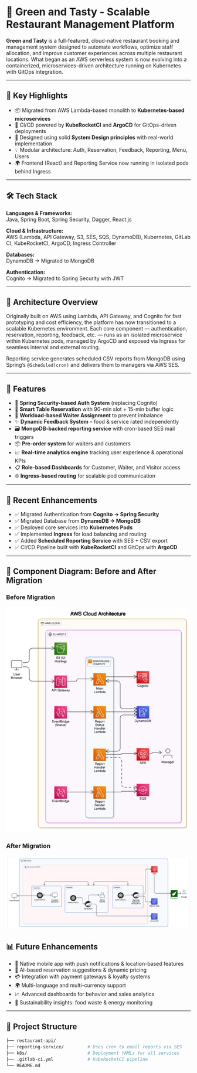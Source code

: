 # 🌱 Green and Tasty - Scalable Restaurant Management Platform

**Green and Tasty** is a full-featured, cloud-native restaurant booking and management system designed to automate workflows, optimize staff allocation, and improve customer experiences across multiple restaurant locations. What began as an AWS serverless system is now evolving into a containerized, microservices-driven architecture running on Kubernetes with GitOps integration.

---

## 🚀 Key Highlights

- 📦 Migrated from AWS Lambda-based monolith to **Kubernetes-based microservices**
- 🔄 CI/CD powered by **KubeRocketCI** and **ArgoCD** for GitOps-driven deployments
- 🧠 Designed using solid **System Design principles** with real-world implementation
- 💡 Modular architecture: Auth, Reservation, Feedback, Reporting, Menu, Users
- 🌍 Frontend (React) and Reporting Service now running in isolated pods behind Ingress

---

## 🛠️ Tech Stack

**Languages & Frameworks:**  
Java, Spring Boot, Spring Security, Dagger, React.js

**Cloud & Infrastructure:**  
AWS (Lambda, API Gateway, S3, SES, SQS, DynamoDB), Kubernetes, GitLab CI, KubeRocketCI, ArgoCD, Ingress Controller

**Databases:**  
DynamoDB → Migrated to MongoDB

**Authentication:**  
Cognito → Migrated to Spring Security with JWT

---

## 📐 Architecture Overview

Originally built on AWS using Lambda, API Gateway, and Cognito for fast prototyping and cost efficiency, the platform has now transitioned to a scalable Kubernetes environment. Each core component — authentication, reservation, reporting, feedback, etc. — runs as an isolated microservice within Kubernetes pods, managed by ArgoCD and exposed via Ingress for seamless internal and external routing.

Reporting service generates scheduled CSV reports from MongoDB using Spring’s `@Scheduled(cron)` and delivers them to managers via AWS SES.

---

## 🔑 Features

- 🔐 **Spring Security-based Auth System** (replacing Cognito)
- 🧾 **Smart Table Reservation** with 90-min slot + 15-min buffer logic
- 🤖 **Workload-based Waiter Assignment** to prevent imbalance
- ✨ **Dynamic Feedback System** – food & service rated independently
- 🗃️ **MongoDB-backed reporting service** with cron-based SES mail triggers
- 📦 **Pre-order system** for waiters and customers
- 📈 **Real-time analytics engine** tracking user experience & operational KPIs
- 📋 **Role-based Dashboards** for Customer, Waiter, and Visitor access
- 🌐 **Ingress-based routing** for scalable pod communication

---

## 🔄 Recent Enhancements

- ✅ Migrated Authentication from **Cognito → Spring Security**
- ✅ Migrated Database from **DynamoDB → MongoDB**
- ✅ Deployed core services into **Kubernetes Pods**
- ✅ Implemented **Ingress** for load balancing and routing
- ✅ Added **Scheduled Reporting Service** with SES + CSV export
- ✅ CI/CD Pipeline built with **KubeRocketCI** and GitOps with **ArgoCD**

---
## 📐 Component Diagram: Before and After Migration

### **Before Migration**
![Before Migration Diagram](before.png)

### **After Migration**
![After Migration Diagram](after.png)

## 📊 Future Enhancements

- 📱 Native mobile app with push notifications & location-based features  
- 🧠 AI-based reservation suggestions & dynamic pricing  
- 💳 Integration with payment gateways & loyalty systems  
- 🌍 Multi-language and multi-currency support  
- 📈 Advanced dashboards for behavior and sales analytics  
- 🌱 Sustainability insights: food waste & energy monitoring

---

## 📁 Project Structure

```bash
├── restaurant-api/
├── reporting-service/         # Uses cron to email reports via SES
├── k8s/                       # Deployment YAMLs for all services
├── .gitlab-ci.yml             # KubeRocketCI pipeline
└── README.md
